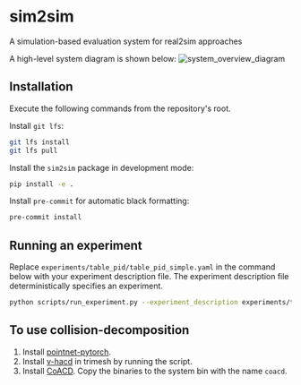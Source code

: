 # sim2sim
A simulation-based evaluation system for real2sim approaches

A high-level system diagram is shown below:
![system_overview_diagram](system_overview_diagram.png)

## Installation

Execute the following commands from the repository's root.

Install `git lfs`:

```bash
git lfs install
git lfs pull
```

Install the `sim2sim` package in development mode:

```bash
pip install -e .
```

Install `pre-commit` for automatic black formatting:
```bash
pre-commit install
```

## Running an experiment

Replace `experiments/table_pid/table_pid_simple.yaml` in the command below with your experiment description file.
The experiment description file deterministically specifies an experiment.

```bash
python scripts/run_experiment.py --experiment_description experiments/table_pid/table_pid_simple.yaml
```

## To use collision-decomposition
1. Install [pointnet-pytorch](https://github.com/liruiw/Pointnet2_PyTorch).
2. Install [v-hacd](https://github.com/mikedh/trimesh/blob/30a423b884903905aba82408255f02dec0b33175/docker/builds/vhacd.bash) in trimesh by running the script.
3. Install [CoACD](https://github.com/liruiw/CoACD). Copy the binaries to the system bin with the name `coacd`.

